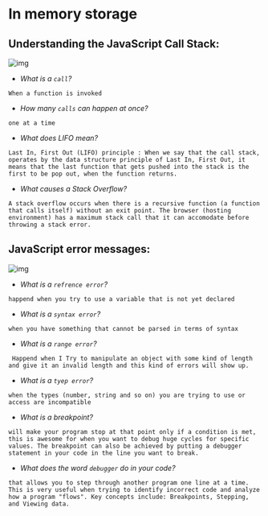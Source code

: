 #  In memory storage


## Understanding the JavaScript Call Stack:



![img](https://www.javascripttutorial.net/wp-content/uploads/2019/12/JavaScript-Call-Stack-step-3.png)


* *What is a `call`?*

`When a function is invoked`

* *How many `calls` can happen at once?*

`one at a time`


* *What does LIFO mean?*

`Last In, First Out (LIFO) principle : When we say that the call stack, operates by the data structure principle of Last In, First Out, it means that the last function that gets pushed into the stack is the first to be pop out, when the function returns.`


* *What causes a Stack Overflow?*

`A stack overflow occurs when there is a recursive function (a function that calls itself) without an exit point. The browser (hosting environment) has a maximum stack call that it can accomodate before throwing a stack error.`



## JavaScript error messages: 


![img](https://buildwoofunnels.com/wp-content/uploads/2019/01/error_firefox.jpg)



* *What is a `refrence error`?*


`happend when you try to use a variable that is not yet declared`


* *What is a `syntax error`?*

`when you have something that cannot be parsed in terms of syntax`

* *What is a `range error`?*

` Happend when I Try to manipulate an object with some kind of length and give it an invalid length and this kind of errors will show up.`


* *What is a `tyep error`?*

`when the types (number, string and so on) you are trying to use or access are incompatible`

* *What is a breakpoint?*

`will make your program stop at that point only if a condition is met, this is awesome for when you want to debug huge cycles for specific values. The breakpoint can also be achieved by putting a debugger statement in your code in the line you want to break.`

* *What does the word `debugger` do in your code?*

`that allows you to step through another program one line at a time. This is very useful when trying to identify incorrect code and analyze how a program "flows". Key concepts include: Breakpoints, Stepping, and Viewing data.`